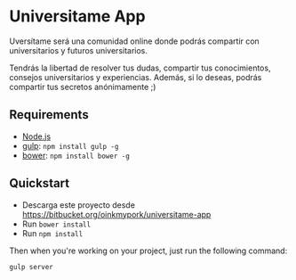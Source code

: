 # Universitame App

Uversítame será una comunidad online donde podrás compartir con universitarios y futuros universitarios.

Tendrás la libertad de resolver tus dudas, compartir tus conocimientos, consejos universitarios y experiencias. Además, si lo deseas, podrás compartir tus secretos anónimamente ;)

## Requirements

  * [Node.js](http://nodejs.org)
  * [gulp](http://gulpjs.com): `npm install gulp -g`
  * [bower](http://bower.io): `npm install bower -g`

## Quickstart

  * Descarga este proyecto desde https://bitbucket.org/oinkmypork/universitame-app
  * Run `bower install` 
  * Run `npm install`
  
Then when you're working on your project, just run the following command:

```bash
gulp server
```

